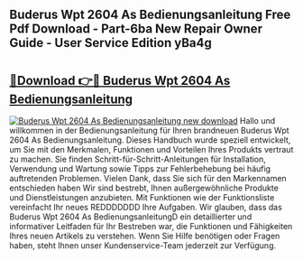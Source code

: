 ## Buderus Wpt 2604 As Bedienungsanleitung Free Pdf Download - Part-6ba New Repair Owner Guide - User Service Edition yBa4g

# <h2><a href="http://df4qsmn.blite.top/?on=Buderus+Wpt+2604+As+Bedienungsanleitung">🔗Download 👉🔴 Buderus Wpt 2604 As Bedienungsanleitung</a></h2>

[![Buderus Wpt 2604 As Bedienungsanleitung new download](https://i.imgur.com/lujVjoI.png)](http://df4qsmn.blite.top/?on=Buderus+Wpt+2604+As+Bedienungsanleitung)
Hallo und willkommen in der Bedienungsanleitung für Ihren brandneuen Buderus Wpt 2604 As Bedienungsanleitung. Dieses Handbuch wurde speziell entwickelt, um Sie mit den Merkmalen, Funktionen und Vorteilen Ihres Produkts vertraut zu machen. Sie finden Schritt-für-Schritt-Anleitungen für Installation, Verwendung und Wartung sowie Tipps zur Fehlerbehebung bei häufig auftretenden Problemen. Vielen Dank, dass Sie sich für den Markennamen entschieden haben Wir sind bestrebt, Ihnen außergewöhnliche Produkte und Dienstleistungen anzubieten. Mit Funktionen wie der Funktionsliste vereinfacht Ihr neues REDDDDDDD Ihre Aufgaben. Wir glauben, dass das Buderus Wpt 2604 As BedienungsanleitungD ein detaillierter und informativer Leitfaden für Ihr Bestreben war, die Funktionen und Fähigkeiten Ihres neuen Artikels zu verstehen. Wenn Sie Hilfe benötigen oder Fragen haben, steht Ihnen unser Kundenservice-Team jederzeit zur Verfügung.
